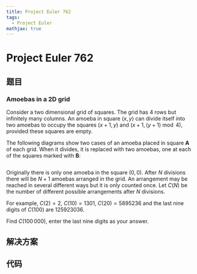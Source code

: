 ```yaml
---
title: Project Euler 762
tags:
  - Project Euler
mathjax: true
---
```

<escape><!-- more --></escape>
    
# Project Euler 762
## 题目
### Amoebas in a 2D grid

Consider a two dimensional grid of squares. The grid has 4 rows but infinitely many columns.
An amoeba in square $(x, y)$ can divide itself into two amoebas to occupy the squares $(x+1,y)$ and $(x+1,(y+1) \bmod 4)$, provided these squares are empty.

The following diagrams show two cases of an amoeba placed in square <b>A</b> of each grid. When it divides, it is replaced with two amoebas, one at each of the squares marked with <b>B</b>:
<div style="text-align:center;">
<img src="project/images/p762_table_a.png" class="dark_img" alt="" /><img src="project/images/p762_table_b.png" class="dark_img" alt="" /></div>

Originally there is only one amoeba in the square $(0, 0)$. After $N$ divisions there will be $N+1$ amoebas arranged in the grid. An arrangement may be reached in several different ways but it is only counted once. Let $C(N)$ be the number of different possible arrangements after $N$ divisions.

For example, $C(2) = 2$, $C(10) = 1301$, $C(20)=5895236$ and the last nine digits of $C(100)$ are $125923036$.

Find $C(100\,000)$, enter the last nine digits as your answer.


## 解决方案


## 代码


